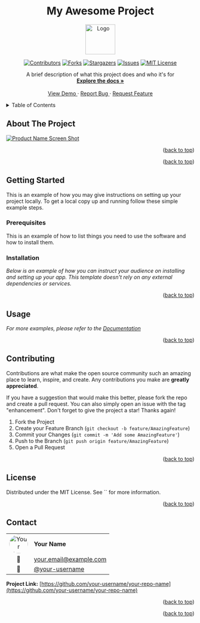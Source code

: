 <!--
*** Thanks for checking out the Best-README-Template. If you have a suggestion
*** that would make this better, please fork the repo and create a pull request
*** or simply open an issue with the tag "enhancement".
*** Don't forget to give the project a star!
*** Thanks again! Now go create something AMAZING! :D
-->
<!-- PROJECT LOGO AND TITLE -->
<!-- Improved compatibility of back to top link:
See: https://github.com/othneildrew/Best-README-Template/pull/73 -->
<a id="readme-top"></a>
<div align="center">
  <h1>My Awesome Project</h1>
  <a href="https://github.com/your-username/your-repo-name">
    <img src="images/logo.png" alt="Logo" width="80" height="80">
  </a>
</div>

<!-- PROJECT SHIELDS -->
<!--
*** I'm using markdown "reference style" links for readability.
*** Reference links are enclosed in brackets [ ] instead of parentheses ( ).
*** See the bottom of this document for the declaration of the reference variables
*** for contributors-url, forks-url, etc. This is an optional,
*** concise syntax you may use.
*** https://www.markdownguide.org/basic-syntax/#reference-style-links
-->

<div align="center">

[![Contributors][contributors-shield]][contributors-url]
[![Forks][forks-shield]][forks-url]
[![Stargazers][stars-shield]][stars-url]
[![Issues][issues-shield]][issues-url]
[![MIT License][license-shield]][license-url]
</div>
<!-- PROJECT DESCRIPTION -->

<div align="center">
  <p align="center">
    A brief description of what this project does and who it&#x27;s for
    <br />
    <a href="https://github.com/your-username/your-repo-name">
      <strong>Explore the docs »</strong>
    </a>
    <br />
    <br />
    <a href="https://github.com/your-username/your-repo-name">
      View Demo
    </a>
    ·
    <a href="https://github.com/your-username/your-repo-name/issues/new?labels=bug&template=bug-report---.md">
      Report Bug
    </a>
    ·
    <a href="https://github.com/your-username/your-repo-name/issues/new?labels=enhancement&template=feature-request---.md">
      Request Feature
    </a>
  </p>
</div>

<!-- TABLE OF CONTENTS -->

<details>
  <summary>Table of Contents</summary>
  <ol>
    <li>
      <a href="#about-the-project">About The Project</a>
    </li>
    <li>
      <a href="#getting-started">Getting Started</a>
      <ul>
        <li><a href="#prerequisites">Prerequisites</a></li>
        <li><a href="#installation">Installation</a></li>
      </ul>
    </li>
    <li><a href="#usage">Usage</a></li>
    <li><a href="#contributing">Contributing</a></li>
    <li><a href="#license">License</a></li>
    <li><a href="#contact">Contact</a></li>
    <li><a href="docs/FAQ.md">FAQ</a></li>
  </ol>
</details>

<!-- ABOUT THE PROJECT -->

## About The Project

[![Product Name Screen Shot][product-screenshot]](https://example.com)



<p align="right">(<a href="#readme-top">back to top</a>)</p>


<p align="right">(<a href="#readme-top">back to top</a>)</p>

<!-- GETTING STARTED -->

## Getting Started

This is an example of how you may give instructions on setting up your project
locally. To get a local copy up and running follow these simple example steps.

### Prerequisites

This is an example of how to list things you need to use the software and how
to install them.

### Installation

_Below is an example of how you can instruct your audience on installing and
setting up your app. This template doesn't rely on any external dependencies
or services._

<p align="right">(<a href="#readme-top">back to top</a>)</p>

<!-- USAGE EXAMPLES -->

## Usage



_For more examples, please refer to the [Documentation](https://example.com)_

<p align="right">(<a href="#readme-top">back to top</a>)</p>

<!-- ROADMAP -->
<!-- CONTRIBUTING -->

## Contributing

Contributions are what make the open source community such an amazing place to
learn, inspire, and create. Any contributions you make are **greatly appreciated**.

If you have a suggestion that would make this better, please fork the repo and
create a pull request. You can also simply open an issue with the tag
"enhancement". Don't forget to give the project a star! Thanks again!

1. Fork the Project
2. Create your Feature Branch (`git checkout -b feature/AmazingFeature`)
3. Commit your Changes (`git commit -m 'Add some AmazingFeature'`)
4. Push to the Branch (`git push origin feature/AmazingFeature`)
5. Open a Pull Request
<p align="right">(<a href="#readme-top">back to top</a>)</p>

<!-- LICENSE -->

## License

Distributed under the MIT License. See `` for more information.

<p align="right">(<a href="#readme-top">back to top</a>)</p>

<!-- CONTACT -->

## Contact

| | |
|:---:|:---|
| <img src="https://github.com/your-username.png" alt="Your Name" width="50" height="50" style="border-radius: 50%;"> | **Your Name** |
| 📧 | [your.email@example.com](mailto:your.email@example.com) |
| 🐙 | [@your-username](https://github.com/your-username) |

**Project Link:** [https://github.com/your-username/your-repo-name](https://github.com/your-username/your-repo-name)

<p align="right">(<a href="#readme-top">back to top</a>)</p>

<!-- ACKNOWLEDGMENTS -->

<p align="right">(<a href="#readme-top">back to top</a>)</p>

<!-- MARKDOWN LINKS & IMAGES -->
<!-- https://www.markdownguide.org/basic-syntax/#reference-style-links -->

[contributors-shield]: https://img.shields.io/github/contributors/your-username/your-repo-name.svg?style=for-the-badge
[contributors-url]: https://github.com/your-username/your-repo-name/graphs/contributors
[forks-shield]: https://img.shields.io/github/forks/your-username/your-repo-name.svg?style=for-the-badge
[forks-url]: https://github.com/your-username/your-repo-name/network/members
[stars-shield]: https://img.shields.io/github/stars/your-username/your-repo-name.svg?style=for-the-badge
[stars-url]: https://github.com/your-username/your-repo-name/stargazers
[issues-shield]: https://img.shields.io/github/issues/your-username/your-repo-name.svg?style=for-the-badge
[issues-url]: https://github.com/your-username/your-repo-name/issues
[license-shield]: https://img.shields.io/github/license/your-username/your-repo-name.svg?style=for-the-badge
[license-url]: https://github.com/your-username/your-repo-name/blob/master/
[product-screenshot]: images/screenshot.png
